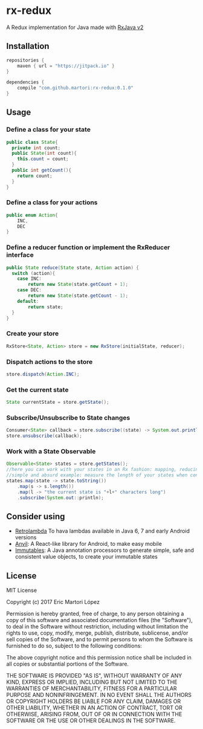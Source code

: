 # rx-redux
A Redux implementation for Java made with [RxJava v2](https://github.com/ReactiveX/RxJava)

## Installation 
```gradle
repositories {
	maven { url = "https://jitpack.io" }
}

dependencies {
	compile "com.github.martori:rx-redux:0.1.0"
}
```

## Usage
### Define a class for your state
```java
public class State{
  private int count;
  public State(int count){
  	this.count = count;
  }
  public int getCount(){
  	return count;
  }
}
```
### Define a class for your actions
```java
public enum Action{
	INC,
    DEC
}
```
### Define a reducer function or implement the RxReducer interface
```java
public State reduce(State state, Action action) {
  switch (action){
    case INC:
    	return new State(state.getCount + 1);
    case DEC:
    	return new State(state.getCount - 1);
    default:
    	return state;
  }
}
```
### Create your store
```java
RxStore<State, Action> store = new RxStore(initialState, reducer);
```
### Dispatch actions to the store
```java
store.dispatch(Action.INC);
```
### Get the current state
```java
State currentState = store.getState();
```
### Subscribe/Unsubscribe to State changes
```java
Consumer<State> callback = store.subscribe((state) -> System.out.println(state));
store.unsubscribe(callback);
```
### Work with a State Observable
```java
Observable<State> states = store.getStates();
//here you can work with your states in an Rx fashion: mapping, reducing, debouncing, etc.
//simple and absurd example: measure the length of your states when converted to strings
states.map(state -> state.toString())
	.map(s -> s.length())
    .map(l -> "the current state is "+l+" characters long")
    .subscribe(System.out::println);
```

## Consider using
 * [Retrolambda](https://github.com/evant/gradle-retrolambda) To hava lambdas available in Java 6, 7 and early Android versions
 * [Anvil](https://github.com/zserge/anvil): A React-like library for Android, to make easy mobile 
 * [Immutables](https://immutables.github.io/): A Java annotation processors to generate simple, safe and consistent value objects, to create your immutable states

## License
MIT License

Copyright (c) 2017 Eric Martori López

Permission is hereby granted, free of charge, to any person obtaining a copy
of this software and associated documentation files (the "Software"), to deal
in the Software without restriction, including without limitation the rights
to use, copy, modify, merge, publish, distribute, sublicense, and/or sell
copies of the Software, and to permit persons to whom the Software is
furnished to do so, subject to the following conditions:

The above copyright notice and this permission notice shall be included in all
copies or substantial portions of the Software.

THE SOFTWARE IS PROVIDED "AS IS", WITHOUT WARRANTY OF ANY KIND, EXPRESS OR
IMPLIED, INCLUDING BUT NOT LIMITED TO THE WARRANTIES OF MERCHANTABILITY,
FITNESS FOR A PARTICULAR PURPOSE AND NONINFRINGEMENT. IN NO EVENT SHALL THE
AUTHORS OR COPYRIGHT HOLDERS BE LIABLE FOR ANY CLAIM, DAMAGES OR OTHER
LIABILITY, WHETHER IN AN ACTION OF CONTRACT, TORT OR OTHERWISE, ARISING FROM,
OUT OF OR IN CONNECTION WITH THE SOFTWARE OR THE USE OR OTHER DEALINGS IN THE
SOFTWARE.
